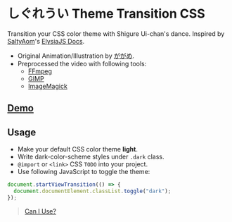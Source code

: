 # しぐれうい Theme Transition CSS

Transition your CSS color theme with Shigure Ui-chan's dance. Inspired by [SaltyAom](https://github.com/SaltyAom)'s [ElysiaJS Docs](https://elysiajs.com/).

- Original Animation/Illustration by [ががめ](https://x.com/utsugame).
- Preprocessed the video with following tools:
  - [FFmpeg](https://ffmpeg.org/)
  - [GIMP](https://www.gimp.org/)
  - [ImageMagick](https://imagemagick.org/)

## [Demo](https://guyutongxue.site/shigure-ui-dance-css)

## Usage

- Make your default CSS color theme **light**.
- Write dark-color-scheme styles under `.dark` class.
- `@import` or `<link>` CSS `TODO` into your project.
- Use following JavaScript to toggle the theme:

```js
document.startViewTransition(() => {
  document.documentElement.classList.toggle("dark");
});
```

> [Can I Use?](https://caniuse.com/view-transitions)

